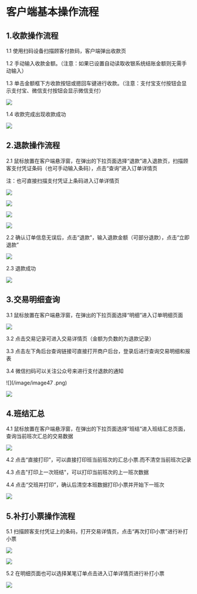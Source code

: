 # 客户端基本操作流程

## 1.收款操作流程

1.1 使用扫码设备扫描顾客付款码，客户端弹出收款页

1.2 手动输入收款金额。（注意：如果已设置自动读取收银系统结账金额则无需手动输入）

1.3 单击金额框下方收款按钮或摁回车键进行收款。（注意：支付宝支付按钮会显示支付宝、微信支付按钮会显示微信支付）

![](/image/image40.png)



1.4 收款完成出现收款成功

![](/image/image41.png)

## 2.退款操作流程

2.1 鼠标放置在客户端悬浮窗，在弹出的下拉页面选择“退款”进入退款页，扫描顾客支付凭证条码（也可手动输入条码），点击“查询”进入订单详情页

注：也可直接扫描支付凭证上条码进入订单详情页

![](/image/image42.png)

![](/image/image43.png)

![](/img/u5.png)

![](/image/image44.png)



2.2 确认订单信息无误后，点击“退款”，输入退款金额（可部分退款），点击“立即退款”

![](/image/image45.png)

2.3 退款成功

![](/image/image46.png)

## 3.交易明细查询

3.1 鼠标放置在客户端悬浮窗，在弹出的下拉页面选择“明细”进入订单明细页面

![](/image/image42.png)

3.2 点击交易记录可进入交易详情页（金额为负数的为退款记录）

3.3 点击左下角后台查询链接可直接打开商户后台，登录后进行查询交易明细和报表

3.4 微信扫码可以关注公众号来进行支付退款的通知

![](/image/image47 .png)

![](/image/image49.png)

## 4.班结汇总

4.1 鼠标放置在客户端悬浮窗，在弹出的下拉页面选择“班结”进入班结汇总页面，查询当前班次汇总的交易数据

![](/image/image42.png)

4.2 点击“直接打印”，可以直接打印班当前班次的汇总小票.而不清空当前班次记录

4.3 点击"打印上一次班结"，可以打印当前班次的上一班次数据

4.4 点击“交班并打印”，确认后清空本班数据打印小票并开始下一班次

![](/image/image48.png)



## 5.补打小票操作流程

5.1 扫描顾客支付凭证上的条码，打开交易详情页，点击“再次打印小票”进行补打小票

![](/img/u13.png)

![](/image/image44.png)

5.2 在明细页面也可以选择某笔订单点击进入订单详情页进行补打小票

![](/image/image49.png)



